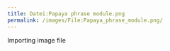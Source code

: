 ```yaml
---
title: Datei:Papaya phrase module.png
permalink: /images/File:Papaya_phrase_module.png/
---
```


Importing image file